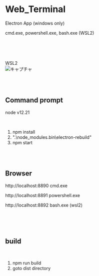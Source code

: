 # Web_Terminal
 Electron App  (windows only)  
 
 cmd.exe, powershell.exe, bash.exe (WSL2)  
 
<br><br><br>

WSL2  
![キャプチャ](https://user-images.githubusercontent.com/10168979/112599392-3a829c00-8e53-11eb-8356-47280b075c36.PNG)

<br><br>

## Command prompt  

node v12.21

<br>

1. npm install  
2. ".\node_modules\.bin\electron-rebuild"  
3. npm start  

<br><br>

## Browser

http://localhost:8890 cmd.exe  

http://localhost:8891 powershell.exe  

http://localhost:8892 bash.exe (wsl2)  


<br><br><br>

## build

<br>

1. npm run build
2. goto dist directory

<br><br>



 

